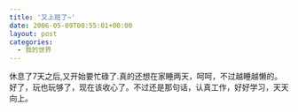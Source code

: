 ```yaml
---
title: '又上班了~'
date: 2006-05-09T00:55:01+00:00
layout: post
categories:
  - 我的世界
---
```


休息了7天之后,又开始要忙碌了.真的还想在家睡两天，呵呵，不过越睡越懒的。好了，玩也玩够了，现在该收心了。不过还是那句话，认真工作，好好学习，天天向上。